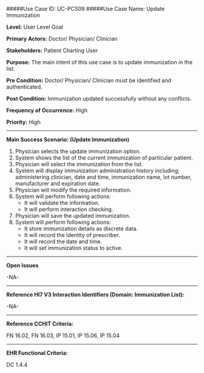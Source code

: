 #####Use Case ID: UC-PCS09
#####Use Case Name: Update Immunization

**Level:**                     User Level Goal

**Primary Actors:**            Doctor/ Physician/ Clinician 

**Stakeholders:**              Patient Charting User

**Purpose:**                   The main intent of this use case is to update immunization in the list.

**Pre Condition:**             Doctor/ Physician/ Clinician must be identified and authenticated.  

**Post Condition:**            Immunization updated successfully without any conflicts.  

**Frequency of Occurrence:**   High

**Priority:**                  High
__________________________________________________________
**Main Success Scenario: (Update Immunization)**

1.	Physician selects the update immunization option.
2.	System shows the list of the current immunization of particular patient.
3.	Physician will select the immunization from the list.
4.	System will display immunization administration history including; administering clinician, date and time, immunization name, lot number, manufacturer and expiration date.
5.	Physician will modify the required information.
6.	System will perform following actions:
    * It will validate the information.
    * It will perform interaction checking.
7.	Physician will save the updated immunization.
8.	System will perform following actions:
    * It store immunization details as discrete data.
    * It will record the identity of prescriber.
    * It will record the date and time.
    * It will set immunization status to active.

_______________________________________________________________
**Open Issues**

-NA-
_______________________________________________________________
**Reference Hl7 V3 Interaction Identifiers (Domain: Immunization List):**

-NA-
_______________________________________________________________
**Reference CCHIT Criteria:**

FN 16.02, FN 16.03, IP 15.01, IP 15.06, IP 15.04  

_______________________________________________________________
**EHR Functional Criteria:**

DC 1.4.4
